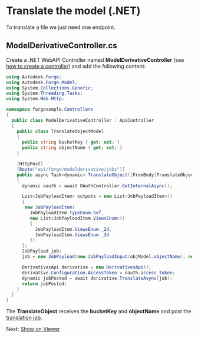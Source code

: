 # Translate the model (.NET)

To translate a file we just need one endpoint.

## ModelDerivativeController.cs

Create a .NET WebAPI Controller named **ModelDerivativeController** (see [how to create a controller](environment/setup/net_controller)) and add the following content:

```csharp
using Autodesk.Forge;
using Autodesk.Forge.Model;
using System.Collections.Generic;
using System.Threading.Tasks;
using System.Web.Http;

namespace forgesample.Controllers
{
  public class ModelDerivativeController : ApiController
  {
    public class TranslateObjectModel
    {
      public string bucketKey { get; set; }
      public string objectName { get; set; }
    }

    [HttpPost]
    [Route("api/forge/modelderivative/jobs")]
    public async Task<dynamic> TranslateObject([FromBody]TranslateObjectModel objModel)
    {
      dynamic oauth = await OAuthController.GetInternalAsync();

      List<JobPayloadItem> outputs = new List<JobPayloadItem>()
      {
       new JobPayloadItem(
         JobPayloadItem.TypeEnum.Svf,
         new List<JobPayloadItem.ViewsEnum>()
         {
           JobPayloadItem.ViewsEnum._2d,
           JobPayloadItem.ViewsEnum._3d
         })
      };
      JobPayload job;
      job = new JobPayload(new JobPayloadInput(objModel.objectName), new JobPayloadOutput(outputs));

      DerivativesApi derivative = new DerivativesApi();
      derivative.Configuration.AccessToken = oauth.access_token;
      dynamic jobPosted = await derivative.TranslateAsync(job);
      return jobPosted;
    }
  }
}
```

The **TranslateObject** receives the **bucketKey** and **objectName** and post the [translation job](https://developer.autodesk.com/en/docs/model-derivative/v2/reference/http/job-POST/).

Next: [Show on Viewer](viewer/)